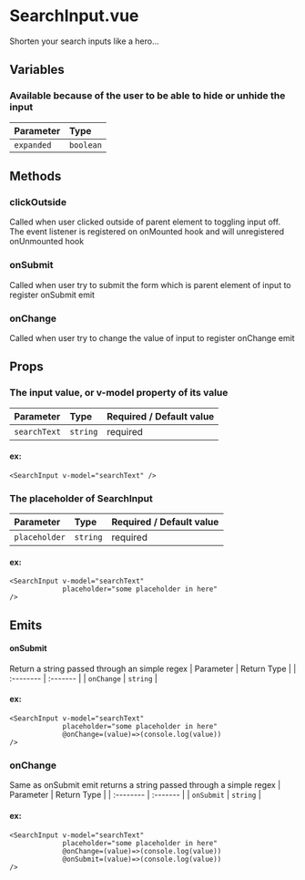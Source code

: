 
# SearchInput.vue
Shorten your search inputs like a hero...

## Variables
### Available because of the user to be able to hide or unhide the input

| Parameter   | Type     |
:--------     | :------- |
| `expanded`  | `boolean`|

## Methods
### clickOutside
Called when user clicked outside of parent element to toggling input off. The event listener is registered on onMounted hook and will unregistered onUnmounted hook

### onSubmit
Called when user try to submit the form which is parent element of input to register onSubmit emit

### onChange
Called when user try to change the value of input to register onChange emit

## Props
### The input value, or v-model property of its value

| Parameter   | Type     | Required / Default value   |
| :--------   | :------- | :------------------------- |
| `searchText`| `string` | required            |

#### ex:
```
<SearchInput v-model="searchText" />
```

### The placeholder of SearchInput

| Parameter    | Type     | Required / Default value  |
| :--------    | :------- | :-------------------------|
| `placeholder`| `string` | required            |

#### ex:
```
<SearchInput v-model="searchText" 
             placeholder="some placeholder in here"
/>
```

## Emits
#### onSubmit
Return a string passed through an simple regex
| Parameter    | Return Type |
| :--------    | :-------    | 
| `onChange`   | `string`    |

#### ex:
```
<SearchInput v-model="searchText" 
             placeholder="some placeholder in here"
             @onChange=(value)=>(console.log(value))
/>
```

### onChange
Same as onSubmit emit returns a string passed through a simple regex
| Parameter    | Return Type |
| :--------    | :-------    | 
| `onSubmit`   | `string`    |

#### ex:
```
<SearchInput v-model="searchText" 
             placeholder="some placeholder in here"
             @onChange=(value)=>(console.log(value))
             @onSubmit=(value)=>(console.log(value))
/>
```
